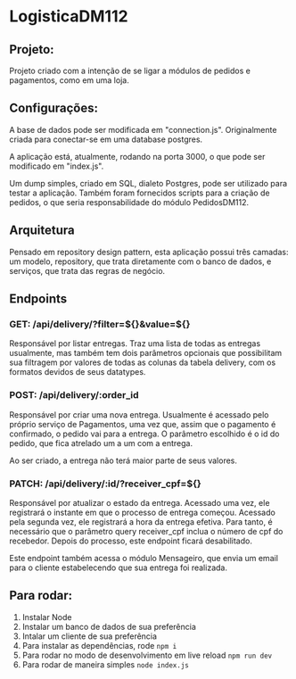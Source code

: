 # LogisticaDM112

## Projeto:
Projeto criado com a intenção de se ligar a módulos de pedidos e pagamentos, como em uma loja.

## Configurações:
A base de dados pode ser modificada em "connection.js". Originalmente criada para conectar-se em uma database postgres.

A aplicação está, atualmente, rodando na porta 3000, o que pode ser modificado em "index.js".

Um dump simples, criado em SQL, dialeto Postgres, pode ser utilizado para testar a aplicação. Também foram fornecidos scripts para a criação de pedidos, o que seria responsabilidade do módulo PedidosDM112.

## Arquitetura
Pensado em repository design pattern, esta aplicação possui três camadas: um modelo, repository, que trata diretamente com o banco de dados, e serviços, que trata das regras de negócio.

## Endpoints
### GET: /api/delivery/?filter=${}&value=${}
Responsável por listar entregas. Traz uma lista de todas as entregas usualmente, mas também tem dois parâmetros opcionais que possibilitam sua filtragem por valores de todas as colunas da tabela delivery, com os formatos devidos de seus datatypes.

### POST: /api/delivery/:order_id
Responsável por criar uma nova entrega. Usualmente é acessado pelo próprio serviço de Pagamentos, uma vez que, assim que o pagamento é confirmado, o pedido vai para a entrega. O parâmetro escolhido é o id do pedido, que fica atrelado um a um com a entrega.

Ao ser criado, a entrega não terá maior parte de seus valores.

### PATCH: /api/delivery/:id/?receiver_cpf=${}
Responsável por atualizar o estado da entrega. Acessado uma vez, ele registrará o instante em que o processo de entrega começou. Acessado pela segunda vez, ele registrará a hora da entrega efetiva. Para tanto, é necessário que o parâmetro query receiver_cpf inclua o número de cpf do recebedor. Depois do processo, este endpoint ficará desabilitado.

Este endpoint também acessa o módulo Mensageiro, que envia um email para o cliente estabelecendo que sua entrega foi realizada.

## Para rodar:
1) Instalar Node
2) Instalar um banco de dados de sua preferência
3) Intalar um cliente de sua preferência
4) Para instalar as dependências, rode `npm i`
5) Para rodar no modo de desenvolvimento em live reload `npm run dev`
6) Para rodar de maneira simples `node index.js`